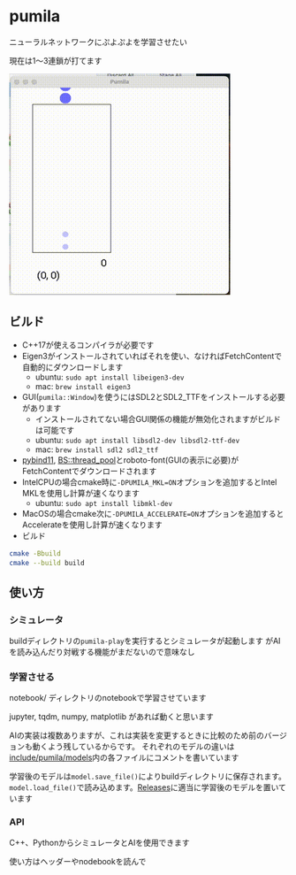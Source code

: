# pumila

ニューラルネットワークにぷよぷよを学習させたい

現在は1〜3連鎖が打てます

![pumila3.gif](pumila3.gif)

## ビルド
* C++17が使えるコンパイラが必要です
* Eigen3がインストールされていればそれを使い、なければFetchContentで自動的にダウンロードします
    * ubuntu: `sudo apt install libeigen3-dev`
    * mac: `brew install eigen3`
* GUI(`pumila::Window`)を使うにはSDL2とSDL2_TTFをインストールする必要があります
    * インストールされてない場合GUI関係の機能が無効化されますがビルドは可能です
    * ubuntu: `sudo apt install libsdl2-dev libsdl2-ttf-dev`
    * mac: `brew install sdl2 sdl2_ttf`
* [pybind11](https://github.com/pybind/pybind11), [BS::thread_pool](https://github.com/bshoshany/thread-pool)とroboto-font(GUIの表示に必要)がFetchContentでダウンロードされます
* IntelCPUの場合cmake時に`-DPUMILA_MKL=ON`オプションを追加するとIntel MKLを使用し計算が速くなります
    * ubuntu: `sudo apt install libmkl-dev`
* MacOSの場合cmake次に`-DPUMILA_ACCELERATE=ON`オプションを追加するとAccelerateを使用し計算が速くなります
* ビルド
```sh
cmake -Bbuild
cmake --build build
```

## 使い方

### シミュレータ
buildディレクトリの`pumila-play`を実行するとシミュレータが起動します
がAIを読み込んだり対戦する機能がまだないので意味なし

### 学習させる
notebook/ ディレクトリのnotebookで学習させています

jupyter, tqdm, numpy, matplotlib があれば動くと思います

AIの実装は複数ありますが、これは実装を変更するときに比較のため前のバージョンも動くよう残しているからです。
それぞれのモデルの違いは[include/pumila/models](https://github.com/na-trium-144/pumila/tree/main/include/pumila/models)内の各ファイルにコメントを書いています

学習後のモデルは`model.save_file()`によりbuildディレクトリに保存されます。
`model.load_file()`で読み込めます。[Releases](https://github.com/na-trium-144/pumila/releases)に適当に学習後のモデルを置いています

### API
C++、PythonからシミュレータとAIを使用できます

使い方はヘッダーやnodebookを読んで
